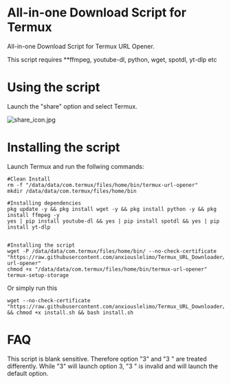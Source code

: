 # All-in-one Download Script for Termux
All-in-one Download Script for Termux URL Opener.

This script requires **ffmpeg, youtube-dl, python, wget, spotdl, yt-dlp etc


# Using the script
Launch the "share" option and select Termux.

![share_icon.jpg](/share_icon.jpg)


# Installing the script
Launch Termux and run the follwing commands:
```
#Clean Install
rm -f "/data/data/com.termux/files/home/bin/termux-url-opener"
mkdir /data/data/com.termux/files/home/bin

#Installing dependencies
pkg update -y && pkg install wget -y && pkg install python -y && pkg install ffmpeg -y
yes | pip install youtube-dl && yes | pip install spotdl && yes | pip install yt-dlp


#Installing the script
wget -P /data/data/com.termux/files/home/bin/ --no-check-certificate "https://raw.githubusercontent.com/anxiouslelimo/Termux_URL_Downloader/master/termux-url-opener" 
chmod +x "/data/data/com.termux/files/home/bin/termux-url-opener"
termux-setup-storage
```
Or simply run this
```
wget --no-check-certificate "https://raw.githubusercontent.com/anxiouslelimo/Termux_URL_Downloader/master/install.sh" && chmod +x install.sh && bash install.sh
```
# FAQ
This script is blank sensitive. Therefore option "3" and "3 " are treated differently. While "3" will launch option 3, "3 " is invalid and will launch the default option.

